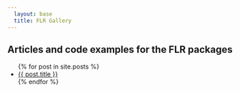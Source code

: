 ```yaml
---
  layout: base
  title: FLR Gallery
---
```


## Articles and code examples for the FLR packages

<ul>
  {% for post in site.posts %}
    <li>
      <a href="{{ post.url }}">{{ post.title }}</a>
    </li>
  {% endfor %}
</ul>

